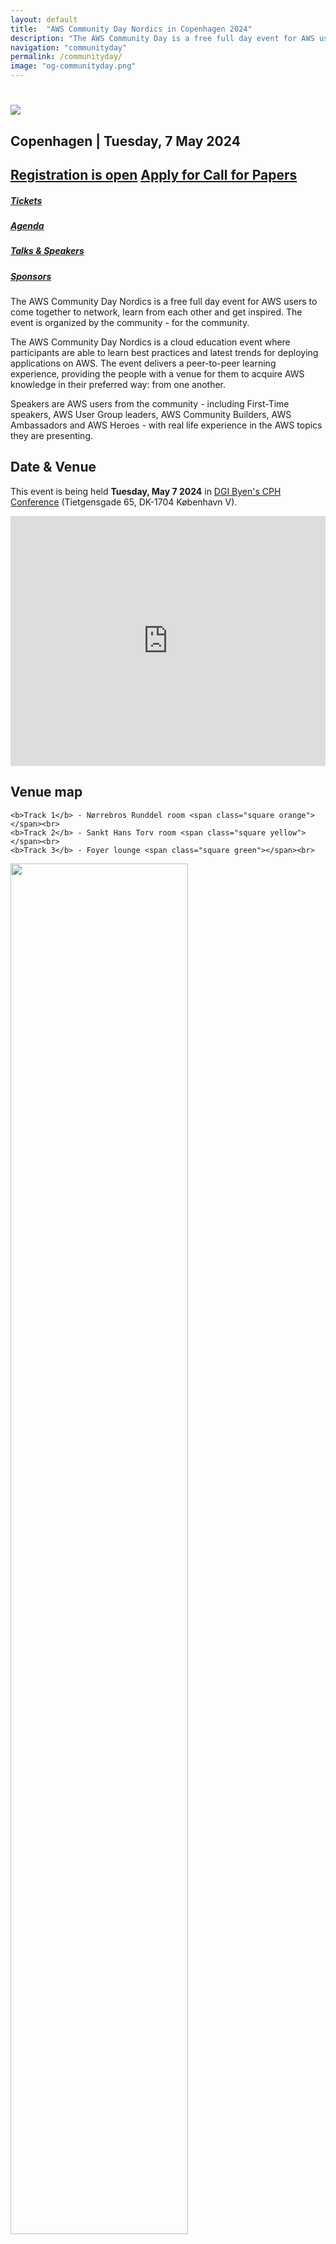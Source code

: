 ```yaml
---
layout: default
title:  "AWS Community Day Nordics in Copenhagen 2024"
description: "The AWS Community Day is a free full day event for AWS users organized by the Nordic AWS community. In 2024 the event is held in Copenhagen."
navigation: "communityday"
permalink: /communityday/
image: "og-communityday.png"
---
```


<div class="jumbotron communityday">
  <div class="container text-center">
    <h1><img src="/content/img/awscommunityday-nordics.png" id="communityday-logo" /></h1>
    <h2 class="display-5 mt-4">Copenhagen | Tuesday, 7 May 2024</h2>
    <h2 class="display-5 mt-4">
      <a class="btn btn-lg btn-primary" href="https://aws-community-day-nordics-2024.eventbrite.com" role="button" target="_blank" style="margin-bottom: 0.5rem;">Registration is open</a>
      <a class="btn btn-lg btn-primary" href="https://sessionize.com/aws-community-day-nordics-2024/" role="button" target="_blank" style="margin-bottom: 0.5rem;">Apply for Call for Papers</a>
    </h2>
  </div>
</div>

<div class="container">

  <div class="row pt-4">
    <div class="col text-center"><h5><a href="#tickets">Tickets</a></h5></div>
    <div class="col text-center"><h5><a href="#agenda">Agenda</a></h5></div>
    <div class="col text-center"><h5><a href="#speakers">Talks &amp; Speakers</a></h5></div>
    <!-- div class="col text-center"><h5><a href="#workshop">Workshop</a></h5></div -->
    <div class="col text-center"><h5><a href="#sponsors">Sponsors</a></h5></div>
  </div>

  <p class="mt-4">The AWS Community Day Nordics is a free full day event for AWS users to come together to network, learn from each other and get inspired. The event is organized by the community - for the community.
  </p>
  <p>
  The AWS Community Day Nordics is a cloud education event where participants are able to learn best practices and latest trends for deploying applications on AWS. The event delivers a peer-to-peer learning experience, providing the people with a venue for them to acquire AWS knowledge in their preferred way: from one another.
  </p>
  <p>
  Speakers are AWS users from the community - including First-Time speakers, AWS User Group leaders, AWS Community Builders, AWS Ambassadors and AWS Heroes - with real life experience in the AWS topics they are presenting.
  </p>
  <h2 class="mt-4">Date &amp; Venue</h2>
  <p>This event is being held <b>Tuesday, May 7 2024</b> in <a href="https://www.google.com/maps/place/Tietgensgade+65,+1704+K%C3%B8benhavn/@55.6687672,12.5642333,17z/data=!3m1!4b1!4m6!3m5!1s0x4652537289993bc9:0x8052e6ea983db1cd!8m2!3d55.6687672!4d12.5642333!16s%2Fg%2F11c15ydsj7?entry=ttu">DGI Byen's CPH Conference</a> (Tietgensgade 65, DK-1704 København V). </p>

  <p>
    <iframe src="https://www.google.com/maps/embed?pb=!1m18!1m12!1m3!1d4500.245106414196!2d12.561077077101523!3d55.66946899840643!2m3!1f0!2f0!3f0!3m2!1i1024!2i768!4f13.1!3m3!1m2!1s0x465253601c5943e1%3A0xa1c9db8493fa81c3!2sCPH%20Conference!5e0!3m2!1sen!2sdk!4v1712325748876!5m2!1sen!2sdk" allowfullscreen="" loading="lazy" referrerpolicy="no-referrer-when-downgrade" width="100%" height="400" frameborder="0" style="border: 0;"></iframe>
  </p>

  <h2>Venue map</h2>
  <p>

    <b>Track 1</b> - Nørrebros Runddel room <span class="square orange"></span><br>
    <b>Track 2</b> - Sankt Hans Torv room <span class="square yellow"></span><br>
    <b>Track 3</b> - Foyer lounge <span class="square green"></span><br>

  </p>
  <div class="row pt-5">
    <div class="col text-center"><img src="/content/img/cph_2024_venue_map.png" style="width:75%"></div>
  </div>

  <a name="tickets"></a>
  <h2 class="mt-4">Tickets</h2>
  <div>The event is free, but you need to register by issuing a personal ticket on <a href="https://aws-community-day-nordics-2024.eventbrite.com" target="_blank">EventBrite</a></div>

  <a name="agenda"></a>
  <h2 class="mt-4">Agenda</h2>
  <div>Coming soon</div>

<!--
  <p class="mt-4">The event hours are 9:00 - 17:30 with registration and coffee starting preliminarily at 8:00. Detailed times and content subject to change. Always check back here for the latest version of the agenda.
  <div style="overflow-x:auto;">
    <table class="table table-striped" id="communityday-agenda">
	  	<thead>
		  	<tr>
			  	<th scope="col" width="8%">Time</th>
				  <th scope="col" width="24%">Track 1</th>
          <th scope="col" width="24%">Track 2</th>
          <th scope="col" width="24%">Track 3</th>
        </tr>
      </thead>
	  	<tbody>
            <tr>
			  	<th scope="row" class="time">8:00 - 9:00</th>
  				<td colspan="5"><b>Registration and Breakfast</b></td>
  			</tr>
	  		<tr>
		  		<th scope="row" class="time">9:00 - 9:15</th>
                <td colspan="5">
                  <b>Opening Remarks</b>
                  <p>
                    Rolf Koski <a href="https://twitter.com/therolle" target="_blank"><i class="fab fa-twitter"></i></a> <a href="https://www.linkedin.com/in/rolle/" target="_blank"><i class="fab fa-linkedin"></i></a><br />
                    Lezgin Bakircioglu <a href="https://twitter.com/lerra82" target="_blank"><i class="fab fa-twitter"></i></a> <a href="https://www.linkedin.com/in/lezgin-bakircioglu-2239b93/" target="_blank"><i class="fab fa-linkedin"></i></a><br />
                    Antonio Lagrotteria <a href="https://www.linkedin.com/in/lagrotteria/" target="_blank"><i class="fab fa-linkedin"></i></a>
                  </p>
                </td>
			</tr>
  			<tr>
	  			<th scope="row" class="time">9:15 - 10.00</th>
				  <td colspan="4">
				    <b>Keynote</b>
				    <p>
				      Ursula Koski <a href="https://www.linkedin.com/in/ursulakoski/" target="_blank"><i class="fab fa-linkedin"></i></a><br/>
				    </p>
				  </td>
			  </tr>
			  <tr>
				  <th scope="row" class="time">10:00 - 12:00</th>
				  <td>
				    <p>
				      <b>Event-Driven and serverless in world of IoT</b> (10:00)<br />
                      Jimmy Dahlqvist <a href="https://twitter.com/jimmydahlqvist" target="_blank"><i class="fab fa-twitter"></i></a>
				    </p>
                    <p>
                      <b>The Tao of Event-Driven Architectures: a tranquil state of mind through future-proof event design </b> (11:15)<br />
                      Luc van Donkersgoed <a href="https://twitter.com/donkersgood" target="_blank"><i class="fab fa-twitter"></i></a>
                    </p>
                  </td>
                  <td>
                        <p>
                          <b>Standardise Data Scientist Development Environment</b> (10:00)<br />
                          Mattias Svensson <a href="https://www.linkedin.com/in/mattias-olof-svensson/" target="_blank"><i class="fab fa-linkedin"></i></a>
                        </p>
                        <p>
                          <b>AWS Disaster Recovery Simulation</b> (10:30)<br />
                          Pekka Korolainen
                        </p>
                        <p>
                          <b>CDK-based Continuous Deployment for OSS</b> (11:15)<br />
                          Laura Vuorenoja <a href="https://twitter.com/vuorenoja" target="_blank"><i class="fab fa-twitter"></i></a><br />
                        </p>
                  </td>
                  <td>
                    <p>
                      <b>How Firstbeat boosted its productivity in heart rate variability analytics</b> (10:15) <br/>
                      Janne Kuha <a href="https://www.linkedin.com/in/jannekuha/" target="_blank"><i class="fab fa-linkedin"></i></a><br />
                    </p>
                    <p>
                      <b>Infrastructure FROM Code: Logical evolution of the cloud </b> (10:45)<br />
                      Emrah Samdan <a href="https://www.linkedin.com/in/emrahsamdan/" target="_blank"><i class="fab fa-linkedin"></i></a>
                    </p>
                    <p>
                      <b>Cost optimisation and need for refactoring </b> (11:15)<br />
                      Jali Pieskä
                    </p>
                    <p>
                      <b>How to DDoS yourself while redeploying your AWS Lambda </b> (11:45)<br />
                      Askar Ibragimov
                    </p>
                  </td>
                  <td><b>&nbsp;</b></td>
			  </tr>
              <tr>
				  <th scope="row" class="time">12:00 - 13:00</th>
				  <td colspan="4"><b>Lunch Break and Networking</b></td>
			  </tr>
			  <tr>
				  <th scope="row" class="time">13:00 - 14:45</th>
				  <td>
                    <p>
                      <b>Serverless Data Streaming with Kinesis and AWS Lambda</b> (13:00)<br />
                      Anahit Pogosova <a href="https://twitter.com/anahit_fi" target="_blank"><i class="fab fa-twitter"></i></a>
                    </p>
                    <p>
                      <b>(Re)Architecting for the Cloud by disconnecting things</b> (14:00)<br />
                      Ari Palo <a href="https://twitter.com/donkersgood" target="_blank"><i class="fab fa-twitter"></i></a>
                    </p>
                  </td>
                  <td>
                    <p>
                      <b>Cloud Hacking Scenarios</b> (13:00)<br />
                      Michal Brygidyn <a href="https://www.linkedin.com/in/michalbrygidyn/" target="_blank"><i class="fab fa-linkedin"></i></a>
                    </p>
                    <p>
                      <b>Boosting Performance with AWS Serverless in Finnish Parliamentary Elections</b> (14:00)<br />
                      Harri Lammi <a href="https://www.linkedin.com/in/harrilammi/" target="_blank"><i class="fab fa-linkedin"></i></a>
                    </p>
                  </td>
                  <td>
                    <p>
                      <b> Thinking beyond the default VPC</b> (13:00)<br />
                      Petri Kallberg <a href="https://www.linkedin.com/in/petrikallberg/" target="_blank"><i class="fab fa-linkedin"></i></a>
                    </p>
                    <p>
                      <b>Common API with API Gateway and Lambdas</b> (13:30)<br />
                      Simo Haakana <a href="https://www.linkedin.com/in/simohaakana/" target="_blank"><i class="fab fa-linkedin"></i></a>
                    </p>
                    <p>
                      <b> Step Up Your StepFunctions: Turbocharge Your State Machine Building</b> (14:00)<br />
                      Lars Jacobsson <a href="https://www.linkedin.com/in/lars-jacobsson-a9518b23/" target="_blank"><i class="fab fa-linkedin"></i></a>
                    </p>
                    <p>
                      <b>Well-Architecting Sustainably</b> (14.30)<br />
                      Niklas Westerstråhle <a href="https://www.linkedin.com/in/niklaswesterstrahle/" target="_blank"><i class="fab fa-linkedin"></i></a>
                    </p>
                  </td>
                  <td>
                     <p>
                       <b> Serverlesspresso Workshop</b> (13:00)<br />
                       Marcia Villalba <a href="https://twitter.com/mavi888uy" target="_blank"><i class="fab fa-twitter"></i></a>
                     </p>
                  </td>
			  </tr>
              <tr>
				  <th scope="row" class="time">14:45 - 15:15</th>
				  <td colspan="4"><b>Coffee Break</b></td>
			  </tr>
			  <tr>
				  <th scope="row" class="time">15:15 - 17:00</th>
				  <td>
                    <p>
                      <b>Doing serverless on AWS with Terraform for real</b> (15:15)<br />
                      Anton Babenko <a href="https://github.com/antonbabenko" target="_blank"><i class="fab fa-github"></i></a>
                    </p>
                    <p>
                      <b>Securing AWS Workloads at Scale</b> (16:15)<br />
                      Nick Jones <a href="https://twitter.com/nojonesuk/" target="_blank"><i class="fab fa-twitter"></i></a>
                    </p>
                  </td>
                  <td>
                    <p>
                      <b> It's not you, it's me - Blameless as a culture and how to leverage it to learn more about yourself</b> (15:15)<br />
                      Marcus Bladh <a href="https://twitter.com/m_bladh" target="_blank"><i class="fab fa-twitter"></i></a>
                    </p>
                    <p>
                      <b>A song of Decentralization and Observability: Dance with OpenTelemetry</b> (16:15)<br />
                      Aritra Nag <a href="https://www.linkedin.com/in/aritra-nag-1571a278/" target="_blank"><i class="fab fa-linkedin"></i></a>
                    </p>
                  </td>
                  <td>
                    <p>
                      <b>CANCELED - How adversaries see your cloud</b> (15:15)<br />
                      Tuomo Makkonen <a href="https://twitter.com/tmakkonen" target="_blank"><i class="fab fa-twitter"></i></a>
                    </p>
                    <p>
                      <b>Security Lake - Experience Working with a Preview AWS Service</b> (15:45)<br />
                      Alari Varmann <a href="https://www.linkedin.com/in/alarivarmann/" target="_blank"><i class="fab fa-linkedin"></i></a>
                    </p>
                    <p>
                      <b>Rethinking AWS CloudOps and Platform Engineering for Digital Acceleration at Scale</b> (16:15)<br />
                      Bruno Amaro Almeida <a href="https://linkedin.com/in/brunoamaroalmeida" target="_blank"><i class="fab fa-linkedin"></i></a>
                    </p>
                    <p>
                      <b>Common Fate: A platform for managing temporary elevated AWS access</b> (16:45)<br />
                      Theo Mylonidis <a href="https://www.linkedin.com/in/tmylo/" target="_blank"><i class="fab fa-linkedin"></i></a>
                    </p>
                  </td>
                  <td>
                     <p>
                       <b> Serverlesspresso Workshop continued</b><br />
                       Marcia Villalba <a href="https://twitter.com/mavi888uy" target="_blank"><i class="fab fa-twitter"></i></a>
                     </p>
                  </td>
			  </tr>
			  <tr>
				  <th scope="row" class="time">17:00</th>
				  <td colspan="4">
				    <b>Closing Remarks and Community Raffle</b>
				    <p>
                      Rolf Koski <a href="https://twitter.com/therolle" target="_blank"><i class="fab fa-twitter"></i></a> <a href="https://www.linkedin.com/in/rolle/" target="_blank"><i class="fab fa-linkedin"></i></a><br />
                      Lezgin Bakircioglu <a href="https://twitter.com/lerra82" target="_blank"><i class="fab fa-twitter"></i></a> <a href="https://www.linkedin.com/in/lezgin-bakircioglu-2239b93/" target="_blank"><i class="fab fa-linkedin"></i></a><br />
                      Antonio Lagrotteria <a href="https://www.linkedin.com/in/lagrotteria/" target="_blank"><i class="fab fa-linkedin"></i></a>
                    </p>
				  </td>
			  </tr>
		  </tbody>
	  </table>
    </div>
  </p>
-->


  <a name="speakers"></a>
  <h2 class="mt-4">Talks &amp; Speakers</h2>

  <div>
     <h2 class="display-5 mt-4">
      <a class="btn btn-lg btn-primary" href="https://sessionize.com/aws-community-day-nordics-2024/" role="button" target="_blank">Apply for Call for Papers</a>
      <a href="https://sessionize.com/" target="_blank"><img src="https://sessionize.com/landing/images/brand/banners/sessionize-banner-small.png" alt="The smart way to do Call for Papers, Schedule and Speaker Management." width="128" height="80"></a>
     </h2>
  </div>


      <!-- h4>All videos can be found on the <a href="https://www.youtube.com/playlist?list=PLGPzSTy-uUmMiey6QruEpfOPbRdNQeWdw" target="_blank"><i class="fab fa-youtube"></i>AWS Community Nordic YouTube Channel</a></h4 -->

      <div class="row pt-4 pb-4">
        <div class="col d-flex align-items-center">
            <span class="p-2">
              <img src="/content/speakers/2024/farrah_campbell.jpeg" alt="Speaker Image" class="rounded-circle communityday-sponsor-small">
            </span>
            <span class="d-flex align-items-center">
              <div>
                <div class="d-flex justify-content-center font-weight-bold p-2 lead">🌤 Farrah Campbell <a href="https://www.linkedin.com/in/farrahcampbell/" target="_blank" class="pl-2"><i class="fab fa-linkedin"></i></a></div>
                <div class="d-flex text-center">Head of Modern Compute Community @ AWS</div>
              </div>
            </span>
        </div>
        <div class="col">
              <b>Community Over Competition: The Power of Relationships, Communities, and Fun</b>
              <p> In today's fast-paced and ever-evolving tech industry, it's easy to get caught up in the race for innovation and success. However, what truly sets apart successful individuals and companies is their ability to foster a sense of community, build relationships, and inject a healthy dose of fun into their work. In this talk, we will explore the power of community over competition in the tech industry. We will delve into the importance of building and nurturing relationships, both internally and externally, to drive innovation, collaboration, and success. We will also discuss the role of fun in the tech industry. While innovation and creativity are crucial, it's equally important to foster an environment that encourages connection, play, relaxation, and enjoyment.
              </p>
        </div>
      </div>

      <div class="row pt-4 pb-4">
        <div class="col d-flex align-items-center">
            <span class="p-2">
              <img src="/content/speakers/2024/aaron_walker.jpg" alt="Speaker Image" class="rounded-circle communityday-sponsor-small">
            </span>
            <span class="d-flex align-items-center">
              <div>
                <div class="d-flex justify-content-center font-weight-bold p-2 lead">Aaron Walker <a href="https://www.linkedin.com/in/aaronpwalker/" target="_blank" class="pl-2"><i class="fab fa-linkedin"></i></a></div>
                <div class="d-flex text-center">Technology Director @ base2Services | AWS APN Ambassador | Berlin AWS User Group Co-organizer</div>
              </div>
            </span>
        </div>
        <div class="col">
              <b>Amazon VPC Lattice: The Service Mesh you actually want!!</b>
              <p> Join me for an introduction to Amazon VPC Lattice, a fully managed application networking service that simplifies the management of network connectivity, traffic routing, and security between services across different VPCs and AWS accounts.
                  In this presentation, we will discuss how Amazon VPC Lattice differs from traditional service mesh products and tools, and how it can help you modernize your applications from a monolithic architecture to a microservices architecture. We will demonstrate some of the key features of Amazon VPC Lattice, including its service directory, service network, advanced traffic management, and integration with AWS services such as IAM.
              </p>
        </div>
      </div>

      <div class="row pt-4 pb-4">
        <div class="col d-flex align-items-center">
            <span class="p-2">
              <img src="/content/speakers/2024/andrey_devyatkin.jpg" alt="Speaker Image" class="rounded-circle communityday-sponsor-small">
            </span>
            <span class="d-flex align-items-center">
              <div>
                <div class="d-flex justify-content-center font-weight-bold p-2 lead">Andrey Devyatkin <a href="https://www.linkedin.com/in/andreydevyatkin/" target="_blank" class="pl-2"><i class="fab fa-linkedin"></i></a></div>
                <div class="d-flex text-center">Principal Cloud Engineering Consultant @ Fivexl | AWS Community Builder</div>
              </div>
            </span>
        </div>
        <div class="col">
              <b>3 Problems of Terraform or Why People Keep Writing Terraform Wrappers</b>
              <p>
                  Terragrunt, Terraspace, Terramate, terra... whatever. What is wrong with Terraform so people keep on creating wrappers and solutions around it? How OpenTofu will affect this dynamic? In this presentation, we will look into the fundamental driving forces behind a zoo of wrappers. Moreover, we are going to put together a wrapper ourselves so you can make an educated decision if you need one.
              </p>
        </div>
      </div>

      <div class="row pt-4 pb-4">
        <div class="col d-flex align-items-center">
            <span class="p-2">
              <img src="/content/speakers/2024/aritra_nag.jpg" alt="Speaker Image" class="rounded-circle communityday-sponsor-small">
            </span>
            <span class="d-flex align-items-center">
              <div>
                <div class="d-flex justify-content-center font-weight-bold p-2 lead">Aritra Nag <a href="https://www.linkedin.com/in/aritra-nag-1571a278" target="_blank" class="pl-2"><i class="fab fa-linkedin"></i></a></div>
                <div class="d-flex text-center">Senior Cloud Consultant @ Playground Tech | AWS Community Builder | AWS Ambassador</div>
              </div>
            </span>
        </div>
        <div class="col">
              <b>Implementing AWS CloudOps in Serverless applications with AWS and OpenTelemetry</b>
              <p> The session will focus on the significance of OpenTelemetry in serverless implementations and AWS Services like AWS Lambda, enhancing observability and resilience in IT systems, highlighting its unified observability, vendor neutrality, enhanced debugging and performance monitoring, and community-driven nature.
              </p>
        </div>
      </div>

      <div class="row pt-4 pb-4">
        <div class="col d-flex align-items-center">
            <span class="p-2">
              <img src="/content/speakers/2024/anahit_pogosova.jpg" alt="Speaker Image" class="rounded-circle communityday-sponsor-small">
            </span>
            <span class="d-flex align-items-center">
              <div>
                <div class="d-flex justify-content-center font-weight-bold p-2 lead">Anahit Pogosova <a href="https://www.linkedin.com/in/anahit-pogosova" target="_blank" class="pl-2"><i class="fab fa-linkedin"></i></a></div>
                <div class="d-flex text-center">Lead Cloud Software Engineer | AWS Data Hero @ Solita</div>
              </div>
            </span>
        </div>
        <div class="col">
              <b>The art of embracing failures</b>
              <p>
                Nowadays serverless can mean many different things. Among others, it helps split bigger tasks into smaller pieces and run them in parallel, leveraging the power of distributed systems. It's also fun! And it's seemingly easy, almost magic-like! However, the real world is more nuanced than that. With all the power that distributed systems have given us, comes responsibility.In this talk, learn the most common challenges and pitfalls inherent to distributed systems and the ways to mitigate them. Delve into some real-world examples using two of the essential AWS serverless services: AWS Lambda and Amazon Kinesis. And most importantly, learn to embrace failures. Because as the CTO of Amazon Dr. Werner Vogels likes to say: everything fails, all the time.
              </p>
        </div>
      </div>

      <div class="row pt-4 pb-4">
        <div class="col d-flex align-items-center">
            <span class="p-2">
              <img src="/content/speakers/2024/christian_bonzelet.jpeg" alt="Speaker Image" class="rounded-circle communityday-sponsor-small">
            </span>
            <span class="d-flex align-items-center">
              <div>
                <div class="d-flex justify-content-center font-weight-bold p-2 lead">Christian Bonzelet <a href="https://www.linkedin.com/in/christian-bonzelet/" target="_blank" class="pl-2"><i class="fab fa-linkedin"></i></a></div>
                <div class="d-flex text-center">AWS Solutions Architect  @DFL Digital Sports</div>
              </div>
            </span>
        </div>
        <div class="col">
              <b>Perfecting the Play: Elevating Transcription Accuracy in Sports with Natural-Language-Processing</b>
              <p>
                In the world of sports, the clarity of game narratives is paramount. Traditional transcription services, however, often fumble with the specialized lexicon of sports commentary, especially when it comes to accurately capturing the names of players and technical terms unique to the game. This session unveils Bundesliga’s approach to tackle this challenge head-on, using Amazon Transcribe enhanced with a custom-built NLP and fuzzy-string matching autocorrection feature, powered by Amazon Comprehend. This session is designed for advanced practitioners who, while familiar with AWS Transcribe and Comprehend, seek to deepen their understanding and application of these tools. Join us to gain insights into how data curation and innovative NLP applications can turn transcription challenges into victories, ensuring that every call of the game is as clear and accurate as the action on the field.
              </p>
        </div>
      </div>

      <div class="row pt-4 pb-4">
        <div class="col d-flex align-items-center">
            <span class="p-2">
              <img src="/content/speakers/2024/darya_petrashka.jpg" alt="Speaker Image" class="rounded-circle communityday-sponsor-small">
            </span>
            <span class="d-flex align-items-center">
              <div>
                <div class="d-flex justify-content-center font-weight-bold p-2 lead">Darya Petrashka <a href="https://www.linkedin.com/in/daryapetrashka/" target="_blank" class="pl-2"><i class="fab fa-linkedin"></i></a></div>
                <div class="d-flex text-center">Senior Data Scientist @ SLB | AWS Community Builder</div>
              </div>
            </span>
        </div>
        <div class="col">
              <b>Building an AI Chat Assistant with Amazon Bedrock Agent</b>
              <p>
                During the session, you will discover the potential of AWS's groundbreaking announcement from last year—the Bedrock agent. Focused on building a smart assistant, this session will provide insights into how the Bedrock agent leverages the reasoning capability of foundation models (FMs) to support workflow orchestration and automation. Explore the capabilities of the Bedrock agent through a captivating example project, where you will witness its ability to monitor updates on messaging platforms like Telegram, seamlessly translate messages, summarize content, and extract actionable insights. By the end of this 30-minute talk, every attendee will gain a deeper understanding of the possibilities that the Bedrock agent holds for optimizing productivity and facilitating smart assistance. Join me as we embark on this exploration of the Bedrock agent's potential.
              </p>
        </div>
      </div>

      <div class="row pt-4 pb-4">
        <div class="col d-flex align-items-center">
            <span class="p-2">
              <img src="/content/speakers/2024/elizabeth_adegbaju.jpg" alt="Speaker Image" class="rounded-circle communityday-sponsor-small">
            </span>
            <span class="d-flex align-items-center">
              <div>
                <div class="d-flex justify-content-center font-weight-bold p-2 lead">Elizabeth Adegbaju <a href="https://www.linkedin.com/in/elizabethadegbaju/" target="_blank" class="pl-2"><i class="fab fa-linkedin"></i></a></div>
                <div class="d-flex text-center">DevOps Engineer | AWS Community Builder | WTM Ambassador @ Kreuzwerker</div>
              </div>
            </span>
        </div>
        <div class="col">
              <b>AWS things you wouldn't do with Django and how to do them</b>
              <p>
                  In my talk, "AWS things you wouldn't do with Django and how to do them," I'll share insights from my project where I combined Django with AWS services like DynamoDB, AWS Cognito, S3, and AWS App Runner. I'll discuss how I customized Django models for DynamoDB, implemented authentication with AWS Cognito, stored files in S3, and securely managed environment secrets with AWS Systems Manager Parameter Store for deployment. Attendees will learn practical tips for integrating Django with AWS services effectively.
              </p>
        </div>
      </div>

      <div class="row pt-4 pb-4">
        <div class="col d-flex align-items-center">
            <span class="p-2">
              <img src="/content/speakers/2024/jakub_gaj.jpeg" alt="Speaker Image" class="rounded-circle communityday-sponsor-small">
            </span>
            <span class="d-flex align-items-center">
              <div>
                <div class="d-flex justify-content-center font-weight-bold p-2 lead">Jakub Gaj <a href="https://www.linkedin.com/in/jakubgaj/" target="_blank" class="pl-2"><i class="fab fa-linkedin"></i></a></div>
                <div class="d-flex text-center">Senior Cloud Architect @ LEGO Group</div>
              </div>
            </span>
        </div>
        <div class="col">
              <b>From serverless to functionless</b>
              <p>
                Examples of functionless (a.k.a. Lambda-less) integration pattern, where a direct integration between two AWS services is configured instead of using custom code in an intermediary Lambda function, based on Step Functions, AppSync, EventBridge.
              </p>
        </div>
      </div>

      <div class="row pt-4 pb-4">
        <div class="col d-flex align-items-center">
            <span class="p-2">
              <img src="/content/speakers/2024/jimmy_dahlqvist.jpg" alt="Speaker Image" class="rounded-circle communityday-sponsor-small">
            </span>
            <span class="d-flex align-items-center">
              <div>
                <div class="d-flex justify-content-center font-weight-bold p-2 lead">Jimmy Dahlqvist <a href="https://twitter.com/jimmydahlqvist" target="_blank" class="pl-2"><i class="fab fa-twitter"></i></a></div>
                <div class="d-flex text-center">AWS Community Builder and AWS Ambassador, Head of AWS @ Sigma Technology Cloud</div>
              </div>
            </span>
        </div>
        <div class="col">
              <b>Building resilient serverless workloads: Navigating through failures</b>
              <p>Serverless and event-driven workloads on AWS are well known for their inherent high availability and scalability, offering a robust platform right out of the box. However, in the world of cloud, it's well known that everything fails all the time. This reality becomes even more complex when serverless systems interact with non-serverless components, which may not possess the same agility in scaling.
                In this talk, we will dig into architectural patterns that can help you handle failures effectively. Additionally, I'll be sharing my personal insights and gotchas from working with serverless workloads for almost ten years.
              </p>
        </div>
      </div>

      <div class="row pt-4 pb-4">
        <div class="col d-flex align-items-center">
            <span class="p-2">
              <img src="/content/speakers/2024/julia_morgado.jpg" alt="Speaker Image" class="rounded-circle communityday-sponsor-small">
            </span>
            <span class="d-flex align-items-center">
              <div>
                <div class="d-flex justify-content-center font-weight-bold p-2 lead">Julia Furst Morgado <a href="https://www.linkedin.com/in/juliafmorgado/" target="_blank" class="pl-2"><i class="fab fa-linkedin"></i></a></div>
                <div class="d-flex text-center">Global Technologist @ Veeam Software </div>
              </div>
            </span>
        </div>
        <div class="col">
              <b>Securing Your Kubernetes Clusters, Workloads and Data on Amazon EKS</b>
              <p>
                  Kubernetes has become the de facto standard for container orchestration, providing powerful capabilities for deploying and managing containerized applications at scale. However, running Kubernetes introduces new security risks that must be addressed. This talk provides guidance on securing Kubernetes clusters, workloads, and data on Amazon EKS. We will also cover recent enhancements to EKS' security and dive into the latest features.
              </p>
        </div>
      </div>

      <div class="row pt-4 pb-4">
        <div class="col d-flex align-items-center">
            <span class="p-2">
              <img src="/content/speakers/2024/lee_priest.jpg" alt="Speaker Image" class="rounded-circle communityday-sponsor-small">
            </span>
            <span class="d-flex align-items-center">
              <div>
                <div class="d-flex justify-content-center font-weight-bold p-2 lead">Lee Priest <a href="https://www.linkedin.com/in/the-lee-priest/" target="_blank" class="pl-2"><i class="fab fa-linkedin"></i></a></div>
                <div class="d-flex text-center">Senior Engineer | Serverless | Writer | AWS Community Builder @LEGO Group</div>
              </div>
            </span>
        </div>
        <div class="col">
              <b>Quash Your Quota: A Batching Pattern For Eventbridge Schedules</b>
              <p>
                Scheduled tasks are a powerful tool for any service. A managed service like the one offered by AWS in the form of Eventbridge Scheduler opens the door to efficiently managing the scheduling of millions of tasks. But what happens when you have a high-traffic service that would see you reaching the quota limit for the service? A batching pattern can help alleviate at least some of the load. By consolidating event triggers and batching relevant updates together within a single schedule, you can effectively navigate quota issues without compromising the quality of your service. In this talk, I'll explore the triggers behind the need for a batching pattern, demonstrate its application, and unveil the profound impact it can have on your architecture and user experience. Discover how to leverage this approach for enhanced efficiency, scalability, and consumer satisfaction.
              </p>
        </div>
      </div>

      <div class="row pt-4 pb-4">
        <div class="col d-flex align-items-center">
            <span class="p-2">
              <img src="/content/speakers/2024/luc_van_donkersgoed.jpg" alt="Speaker Image" class="rounded-circle communityday-sponsor-small">
            </span>
            <span class="d-flex align-items-center">
              <div>
                <div class="d-flex justify-content-center font-weight-bold p-2 lead">Luc van Donkersgoed <a href="https://www.linkedin.com/in/donkersgoed/" target="_blank" class="pl-2"><i class="fab fa-linkedin"></i></a></div>
                <div class="d-flex text-center">Principal Engineer at PostNL | AWS Serverless Hero | Building aws-news.com</div>
              </div>
            </span>
        </div>
        <div class="col">
              <b>Standing on the Shoulders of Giants - Embracing Serverless in the Enterprise</b>
              <p>
                In the past 6 years, PostNL has built a landscape of over 70 serverless applications. We chose AWS serverless because it is a perfect match for our logistics processes, it is cost-effective, it allows us to focus on our business challenges, and it significantly reduces our operational overhead. But every decision in IT is a trade-off, and embracing serverless is no different. We will highlight the constraints we faced, the new skillsets required from our engineers, and the investment required for success. We will conclude by making up the balance; what has serverless brought our enterprise, what has it cost, and was it worth it?
              </p>
        </div>
      </div>

      <div class="row pt-4 pb-4">
        <div class="col d-flex align-items-center">
            <span class="p-2">
              <img src="/content/speakers/2024/luciano_mammino.jpg" alt="Speaker Image" class="rounded-circle communityday-sponsor-small">
            </span>
            <span class="d-flex align-items-center">
              <div>
                <div class="d-flex justify-content-center font-weight-bold p-2 lead">Luciano Mammino <a href="https://www.linkedin.com/in/lucianomammino/" target="_blank" class="pl-2"><i class="fab fa-linkedin"></i></a></div>
                <div class="d-flex text-center">Senior Architect @fourTheorem, AWS Serverless Hero, MVP, Author, Speaker</div>
              </div>
            </span>
        </div>
        <div class="col">
              <b>Your Lambdas, In Rust!</b>
              <p>
                Rust is taking the software engineering world by storm, but how does it affect serverless? In AWS it's not even a supported runtime, so how can we even use it... and should we even try to do that? Spoiler: yes we should and it's actually quite easy to get started with it!
              </p>
        </div>
      </div>

      <div class="row pt-4 pb-4">
        <div class="col d-flex align-items-center">
            <span class="p-2">
              <img src="/content/speakers/2024/martin_qvist.jpeg" alt="Speaker Image" class="rounded-circle communityday-sponsor-small">
            </span>
            <span class="d-flex align-items-center">
              <div>
                <div class="d-flex justify-content-center font-weight-bold p-2 lead">Martin Qvist <a href="https://www.linkedin.com/in/martinqvist/" target="_blank" class="pl-2"><i class="fab fa-linkedin"></i></a></div>
                <div class="d-flex text-center">Principal Cloud Engineer @ Novo Nordisk </div>
              </div>
            </span>
        </div>
        <div class="col">
              <b>Lessons learned from Running AWS ParallelCluster HPC Systems at Novo Nordisk</b>
              <p>
                In this talk, we will share our experiences and lessons learned from running AWS ParallelCluster HPC systems in a production environment at Novo Nordisk. Over the past several years, we have been leveraging ParallelCluster to power our high-performance computing (HPC) workloads in the AWS cloud, and during this time, we have encountered a number of challenges and developed strategies to overcome them. The talk will cover best practices for ParallelCluster deployment and configuration, techniques for scaling and resource management, and key insights and takeaways from our ParallelCluster journey. Attendees will learn practical tips and strategies they can apply to their own HPC deployments in the AWS cloud.
              </p>
        </div>
      </div>

      <div class="row pt-4 pb-4">
        <div class="col d-flex align-items-center">
            <span class="p-2">
              <img src="/content/speakers/2024/masoom_tulsiani.jpeg" alt="Speaker Image" class="rounded-circle communityday-sponsor-small">
            </span>
            <span class="d-flex align-items-center">
              <div>
                <div class="d-flex justify-content-center font-weight-bold p-2 lead">Masoom Tulsiani <a href="https://www.linkedin.com/in/masoom" target="_blank" class="pl-2"><i class="fab fa-linkedin"></i></a></div>
                <div class="d-flex text-center">Cloud Architect @ Rackspace Technologies</div>
              </div>
            </span>
        </div>
        <div class="col">
              <b>Deploy and Customize AWS Landing Zone using AWS Control Tower Account Factory for Terraform (AFT)</b>
              <p>
                This session will be a demo to Deploy and Customize AWS accounts using using Account Factory for Terraform (AFT) for Customizations. Session would include a demo of the AFT account-provisioning pipeline (CodePipeline) & IaC. Session is intended on a Level 200-300 for Cloud Engineers & Architects & will delve into customer experiences.
              </p>
        </div>
      </div>

      <div class="row pt-4 pb-4">
        <div class="col d-flex align-items-center">
            <span class="p-2">
              <img src="/content/speakers/2024/olof_mansson.jpeg" alt="Speaker Image" class="rounded-circle communityday-sponsor-small">
            </span>
            <span class="d-flex align-items-center">
              <div>
                <div class="d-flex justify-content-center font-weight-bold p-2 lead">Olof Månsson <a href="https://www.linkedin.com/in/olof-mansson/" target="_blank" class="pl-2"><i class="fab fa-linkedin"></i></a></div>
                <div class="d-flex text-center">Data Scientist @ Nordea </div>
              </div>
            </span>
        </div>
        <div class="col">
              <b>Why every Enterprise should build modular GenAI applications</b>
              <p>
                Today it is easy to get blown away by all the newly released foundation models. Models can get outdated at a pace the AI industry has never seen before. But all models are associated with a cost, where the most powerful models usually have the highest price. This leads to the question, should we use the most powerful LLMs to solve all problems or should we use the best model for our use case ROI? Therefore, it has never been more important than now to build modular GenAI applications. In this session, we will focus on 1) the importance of building modular GenAI applications with AWS Bedrock as a core component 2) choosing the right model for the right task 3) showcase what a modular GenAI application can look like
                </p>
        </div>
      </div>

      <div class="row pt-4 pb-4">
        <div class="col d-flex align-items-center">
            <span class="p-2">
              <img src="/content/speakers/2024/pekka_malmirae.jpg" alt="Speaker Image" class="rounded-circle communityday-sponsor-small">
            </span>
            <span class="d-flex align-items-center">
              <div>
                <div class="d-flex justify-content-center font-weight-bold p-2 lead">Pekka Malmirae <a href="https://www.linkedin.com/in/pekkamalmirae/" target="_blank" class="pl-2"><i class="fab fa-linkedin"></i></a></div>
                <div class="d-flex text-center">Founder/CEO @ NordHero | AWS Community Builder </div>
              </div>
            </span>
        </div>
        <div class="col">
              <b>Mastering AWS deployments with Terraform & Terragrunt</b>
              <p>
                Terraform offers a robust, declarative way to describe your cloud infrastructure as code. And unlike some other IaC tools, Terraform also does a decent job comparing differences between your current version of IaC code, the last deployment stored in Terraform state, and the current state of the deployed cloud resources. But when it comes to managing and deploying multiple copies of the same infrastructure to same or different AWS account, an additional tool is needed. And that tool has the name Terragrunt. In this session, you will learn with a practical live demo, how to use Terragrunt to deploy Terraform code on a multi-account environment.
              </p>
        </div>
      </div>

      <div class="row pt-4 pb-4">
        <div class="col d-flex align-items-center">
            <span class="p-2">
              <img src="/content/speakers/2024/pubudu_jayawardana.jpeg" alt="Speaker Image" class="rounded-circle communityday-sponsor-small">
            </span>
            <span class="d-flex align-items-center">
              <div>
                <div class="d-flex justify-content-center font-weight-bold p-2 lead">Pubudu Jayawardana <a href="https://twitter.com/pubudusj" target="_blank" class="pl-2"><i class="fab fa-twitter"></i></a></div>
                <div class="d-flex text-center">AWS Community Builder | Cloud Engineer | Serverless enthusiast | Senior Cloud Engineer  @PostNL</div>
              </div>
            </span>
        </div>
        <div class="col">
              <b>Design a mission critical serverless application for high resilience</b>
              <p>
                It is really important for a mission critical application to maintain high resilience since it will directly impact the business continuity. In this talk, I am going to share my experience on how we at PostNL use AWS Serverless technologies to design one of the mission critical systems - EBE (Event Broker E-Commerce) for high resilience.
              </p>
        </div>
      </div>

      <div class="row pt-4 pb-4">
        <div class="col d-flex align-items-center">
            <span class="p-2">
              <img src="/content/speakers/2024/vadym_kazulkin.jpg" alt="Speaker Image" class="rounded-circle communityday-sponsor-small">
            </span>
            <span class="d-flex align-items-center">
              <div>
                <div class="d-flex justify-content-center font-weight-bold p-2 lead">Vadym Kazulkin <a href="https://www.linkedin.com/in/vadymkazulkin/" target="_blank" class="pl-2"><i class="fab fa-linkedin"></i></a></div>
                <div class="d-flex text-center">Head Of Development @ ip.labs | AWS Community Builder</div>
              </div>
            </span>
        </div>
        <div class="col">
              <b>High performance Serverless Java on AWS</b>
              <p>
                Java is for many years one of the most popular programming languages, but it used to have hard times in the Serverless community. Java is known for its high cold start times and high memory footprint, comparing to other programming languages like Node.js and Python. In this talk I'll look at the general best practices and techniques we can use to decrease memory consumption, cold start times for Java Serverless development on AWS including GraalVM (Native Image) and AWS own offering SnapStart based on Firecracker microVM snapshot and restore and CRaC (Coordinated Restore at Checkpoint) runtime hooks. I'll also provide a lot of benchmarking on Lambda functions trying out various deployment package sizes, Lambda memory settings, Java compilation options and HTTP (a)synchronous clients and measure their impact on cold and warm start times.
              </p>
        </div>
      </div>
<!--

  <a name="workshop"></a>
  <h2 class="mt-4">Workshop</h2>
  <div>Coming soon</div>

  <p>In this workshop, Marcia Villalba, Principal Developer Advocate at AWS, will guide you through the Serverlessespresso workshop.</p>
  <p>
    Serverlesspresso is a pop-up coffee shop that provideres premium espresso drinks at conferences and events.
    You will build a serverless application to help the shop to accept orders and notify customers when their drinks are ready. Have fun and get caffeinated!
  </p>
  <p>
    <b>Note!</b> You will need your own laptop with you in order to participate in the workshop. Workshop is walk-in and continuously available after lunch break. If the room is full, come again after a short while to check if there is space available. We can fit around 30 people at one time in the workshop space. Completing the workshop takes usually few hours.
  </p>
-->

  <a name="sponsors"></a>
  <h2 class="mt-4">Sponsors</h2>

  <p>We want to thank our sponsors, who are making this event possible for everyone! Our sponsors this year are the following:</p>

  <div class="row pt-5">
    <div class="col text-center"><a href="https://www.nordea.com/en" target="_blank"><img src="/content/img/nordea_logo.png" class="communityday-sponsor-small"></a></div>
    <div class="col text-center"><a href="https://www.novonordisk.com/" target="_blank"><img src="/content/img/novo_logo.png" class="communityday-sponsor-small"></a></div>
  </div>
  <div class="row pt-5">
    <div class="col text-center"><a href="https://www.couchbase.com/" target="_blank"><img src="/content/img/couchbase_logo.png" class="communityday-sponsor-small"></a></div>
    <div class="col text-center"><a href="https://sigmatechnology.com/companies/sigma-technology-cloud/" target="_blank"><img src="/content/img/sigma_cloud_logo.png" class="communityday-sponsor-small"></a></div>
  </div>

  <div class="row pt-5">
    <div class="col text-center"><a href="https://www.cloud2.fi/" target="_blank"><img src="/content/img/cloud2_logo_white.png" class="communityday-sponsor-small"></a></div>
    <div class="col text-center"><img src="/content/img/coming_soon_logo.jpeg" class="communityday-sponsor-small"></div>
  </div>



  <!-- End mc_embed_signup -->
  <a name="contact"></a>
  <h2 class="mt-4">Contact &amp; Organizers</h2>
  <p>For sponsorship enquires, feedback or any general question, please send an email to <a href="mailto:info@awscommunitynordics.org">info@awscommunitynordics.org</a>.</p>
  <h3>Main Organizers</h3>
  <div class="row pt-4 pb-4">
        <div class="col d-flex align-items-center">
            <span class="p-2">
              <img src="/content/organizers/angela_timofte.jpeg" alt="Speaker Image" class="rounded-circle communityday-sponsor-small">
            </span>
            <span class="d-flex align-items-center">
              <div>
                <div class="d-flex justify-content-center font-weight-bold p-2 lead">Angela Timofte <a href="https://www.linkedin.com/in/angela-timofte-it/" target="_blank" class="pl-2"><i class="fab fa-linkedin"></i></a></div>
                <div class="d-flex text-center">VP of Engineering @Trustpilot | AWS Hero | Developer of the Year 2020</div>
              </div>
            </span>
        </div>
        <div class="col d-flex align-items-center">
            <span class="p-2">
              <img src="/content/organizers/antonio_lagrotteria.jpeg" alt="Speaker Image" class="rounded-circle communityday-sponsor-small">
            </span>
            <span class="d-flex align-items-center">
              <div>
                <div class="d-flex justify-content-center font-weight-bold p-2 lead">Antonio Lagrotteria <a href="https://www.linkedin.com/in/lagrotteria/" target="_blank" class="pl-2"><i class="fab fa-linkedin"></i></a></div>
                <div class="d-flex text-center">Principal Architect & Engineer @Nordea | AWS Community Builder</div>
              </div>
            </span>
        </div>
  </div>

  <div class="row pt-4 pb-4">
        <div class="col d-flex align-items-center">
            <span class="p-2">
              <img src="/content/organizers/rolf_koski.jpeg" alt="Speaker Image" class="rounded-circle communityday-sponsor-small">
            </span>
            <span class="d-flex align-items-center">
              <div>
                <div class="d-flex justify-content-center font-weight-bold p-2 lead">Rolf Koski <a href="https://twitter.com/therolle" target="_blank" class="pl-1"><i class="fab fa-twitter"></i></a><a href="https://www.linkedin.com/in/rolle/" target="_blank" class="pl-1"><i class="fab fa-linkedin"></i></a></div>
                <div class="d-flex text-center">Pragmatist Futurist | CCO @ Knowit Managed Services | EMBA | AWS Hero & Ambassador</div>
              </div>
            </span>
        </div>
        <div class="col d-flex align-items-center">
            <span class="p-2">
              <img src="/content/organizers/lezgin_bakircioglu.jpeg" alt="Speaker Image" class="rounded-circle communityday-sponsor-small">
            </span>
            <span class="d-flex align-items-center">
              <div>
                <div class="d-flex justify-content-center font-weight-bold p-2 lead">Lezgin Bakircioglu <a href="https://twitter.com/lerra82" target="_blank" class="pl-1"><i class="fab fa-twitter"></i></a> <a href="https://www.linkedin.com/in/lezgin-bakircioglu-2239b93/" target="_blank" class="pl-1"><i class="fab fa-linkedin"></i></a></div>
                <div class="d-flex text-center">CT0 @Qred | AWS Community builder | Sec-t(.org) | AWS Stockholm meetup organizer</div>
              </div>
            </span>
        </div>
  </div>


  <h3>Supporting Organizers</h3>
  <p>
    <b>Anders Björnestad</b><br>
    <b>Marcus Bladh</b><br>
    <b>Jimmy Dahlqvist</b><br>
    <b>Anurag Kale</b><br>
    <b>Harri Lakkala</b><br>
    <b>Pekka Malmirae</b><br>
    <b>Arne Solheim</b>
  </p>
  <a name="previous"></a>
  <h2 class="mt-4">Previous events</h2>
  <p>
    Previous AWS Community Day Nordics events
    <li> 2018 in Helsinki</li>
    <li> 2019 in <a href="/communityday/2019/">Copenhagen</a></li>
    <li> 2020 in <a href="/communityday/2020/">Stockholm</a> </li>
    <li> 2023 in <a href="/communityday/2023/">Helsinki</a> </li>
  </p>
</div>
